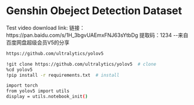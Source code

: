 # Genshin Obeject Detection Dataset

<p>
Test video download link:
链接：https://pan.baidu.com/s/1H_3bgvUAEmxFNJ63sYtbDg 
提取码：1234 
--来自百度网盘超级会员V5的分享
</p>

```bash
https://github.com/ultralytics/yolov5
```

```bash
!git clone https://github.com/ultralytics/yolov5  # clone
%cd yolov5
!pip install -r requirements.txt  # install
```

```bash
import torch
from yolov5 import utils
display = utils.notebook_init()
```


